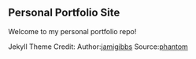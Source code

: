 ## Personal Portfolio Site
Welcome to my personal portfolio repo!

Jekyll Theme Credit: 
Author:[jamigibbs](https://github.com/jamigibbs)
Source:[phantom](https://github.com/jamigibbs/phantom)
